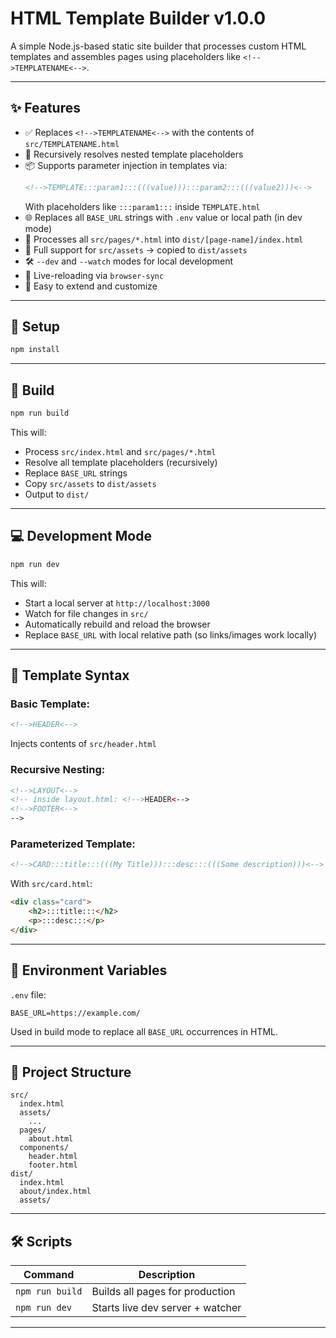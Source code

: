 # HTML Template Builder v1.0.0

A simple Node.js-based static site builder that processes custom HTML templates and assembles pages using placeholders like `<!-->TEMPLATENAME<-->`.

---

## ✨ Features

- ✅ Replaces `<!-->TEMPLATENAME<-->` with the contents of `src/TEMPLATENAME.html`
- 🔁 Recursively resolves nested template placeholders
- 📦 Supports parameter injection in templates via:
  ```html
  <!-->TEMPLATE:::param1:::(((value))):::param2:::(((value2)))<-->
  ```
  With placeholders like `:::param1:::` inside `TEMPLATE.html`
- 🌐 Replaces all `BASE_URL` strings with `.env` value or local path (in dev mode)
- 📁 Processes all `src/pages/*.html` into `dist/[page-name]/index.html`
- 🧩 Full support for `src/assets` → copied to `dist/assets`
- 🛠️ `--dev` and `--watch` modes for local development
- 🔄 Live-reloading via `browser-sync`
- 🧰 Easy to extend and customize

---

## 🔧 Setup

```bash
npm install
```

---

## 🚀 Build

```bash
npm run build
```

This will:

- Process `src/index.html` and `src/pages/*.html`
- Resolve all template placeholders (recursively)
- Replace `BASE_URL` strings
- Copy `src/assets` to `dist/assets`
- Output to `dist/`

---

## 💻 Development Mode

```bash
npm run dev
```

This will:

- Start a local server at `http://localhost:3000`
- Watch for file changes in `src/`
- Automatically rebuild and reload the browser
- Replace `BASE_URL` with local relative path (so links/images work locally)

---

## 🧩 Template Syntax

### Basic Template:

```html
<!-->HEADER<-->
```

Injects contents of `src/header.html`

### Recursive Nesting:

```html
<!-->LAYOUT<-->
<!-- inside layout.html: <!-->HEADER<-->
<!-->FOOTER<-->
-->
```

### Parameterized Template:

```html
<!-->CARD:::title:::(((My Title))):::desc:::(((Some description)))<-->
```

With `src/card.html`:

```html
<div class="card">
	<h2>:::title:::</h2>
	<p>:::desc:::</p>
</div>
```

---

## 🌱 Environment Variables

`.env` file:

```env
BASE_URL=https://example.com/
```

Used in build mode to replace all `BASE_URL` occurrences in HTML.

---

## 📁 Project Structure

```
src/
  index.html
  assets/
    ...
  pages/
    about.html
  components/
    header.html
    footer.html
dist/
  index.html
  about/index.html
  assets/
```

---

## 🛠️ Scripts

| Command         | Description                      |
| --------------- | -------------------------------- |
| `npm run build` | Builds all pages for production  |
| `npm run dev`   | Starts live dev server + watcher |

---
